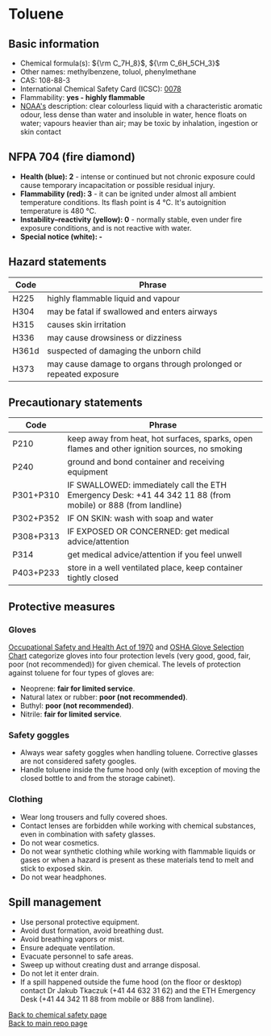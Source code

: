 # Toluene

## Basic information
- Chemical formula(s): ${\rm C_7H_8}$, ${\rm C_6H_5CH_3}$
- Other names: methylbenzene, toluol, phenylmethane
- CAS: 108-88-3
- International Chemical Safety Card (ICSC): [0078](https://www.inchem.org/documents/icsc/icsc/eics0078.htm)
- Flammability: **yes - highly flammable**
- [NOAA's](https://cameochemicals.noaa.gov/chemical/4654) description: clear colourless liquid with a characteristic aromatic odour, less dense than water and insoluble in water, hence floats on water; vapours heavier than air; may be toxic by inhalation, ingestion or skin contact

## NFPA 704 (fire diamond)
- **Health (blue): 2** - intense or continued but not chronic exposure could cause temporary incapacitation or possible residual injury.
- **Flammability (red): 3** - it can be ignited under almost all ambient temperature conditions. Its flash point is 4 °C. It's autoignition temperature is 480 °C.
- **Instability–reactivity (yellow): 0** - normally stable, even under fire exposure conditions, and is not reactive with water.
- **Special notice (white): -**

## Hazard statements
| Code  | Phrase                                                            |
| ----- | ----------------------------------------------------------------- |
| H225  | highly flammable liquid and vapour                                |
| H304  | may be fatal if swallowed and enters airways                      |
| H315  | causes skin irritation                                            |
| H336  | may cause drowsiness or dizziness                                 |
| H361d | suspected of damaging the unborn child                            |
| H373  | may cause damage to organs through prolonged or repeated exposure |

## Precautionary statements
| Code      | Phrase                                                                                                       |
| --------- | ------------------------------------------------------------------------------------------------------------ |
| P210      | keep away from heat, hot surfaces, sparks, open flames and other ignition sources, no smoking                |
| P240      | ground and bond container and receiving equipment                                                            |
| P301+P310 | IF SWALLOWED: immediately call the ETH Emergency Desk: +41 44 342 11 88 (from mobile) or 888 (from landline) |
| P302+P352 | IF ON SKIN: wash with soap and water                                                                         |
| P308+P313 | IF EXPOSED OR CONCERNED: get medical advice/attention                                                        |
| P314      | get medical advice/attention if you feel unwell                                                              |
| P403+P233 | store in a well ventilated place, keep container tightly closed                                              |

## Protective measures

### Gloves
[Occupational Safety and Health Act of 1970](https://www.osha.gov/sites/default/files/publications/osha3151.pdf) and [OSHA Glove Selection Chart](https://safety.fsu.edu/safety_manual/OSHA%20Glove%20Selection%20Chart.pdf) categorize gloves into four protection levels (very good, good, fair, poor (not recommended)) for given chemical. The levels of protection against toluene for four types of gloves are:

- Neoprene: **fair for limited service**.
- Natural latex or rubber: **poor (not recommended)**.
- Buthyl: **poor (not recommended)**.
- Nitrile: **fair for limited service**.

### Safety goggles
- Always wear safety goggles when handling toluene. Corrective glasses are not considered safety googles.
- Handle toluene inside the fume hood only (with exception of moving the closed bottle to and from the storage cabinet).

### Clothing
- Wear long trousers and fully covered shoes.
- Contact lenses are forbidden while working with chemical substances, even in combination with safety glasses.
- Do not wear cosmetics.
- Do not wear synthetic clothing while working with flammable liquids or gases or when a hazard is present as these materials tend to melt and stick to exposed skin.
- Do not wear headphones.

## Spill management
- Use personal protective equipment.
- Avoid dust formation, avoid breathing dust.
- Avoid breathing vapors or mist.
- Ensure adequate ventilation.
- Evacuate personnel to safe areas.
- Sweep up without creating dust and arrange disposal.
- Do not let it enter drain.
- If a spill happened outside the fume hood (on the floor or desktop) contact Dr Jakub Tkaczuk (+41 44 632 31 62) and the ETH Emergency Desk (+41 44 342 11 88 from mobile or 888 from landline).

[Back to chemical safety page](https://github.com/Global-Health-Engineering/group-safety/tree/main/02-chemical-safety)  
[Back to main repo page](https://github.com/Global-Health-Engineering/group-safety)
